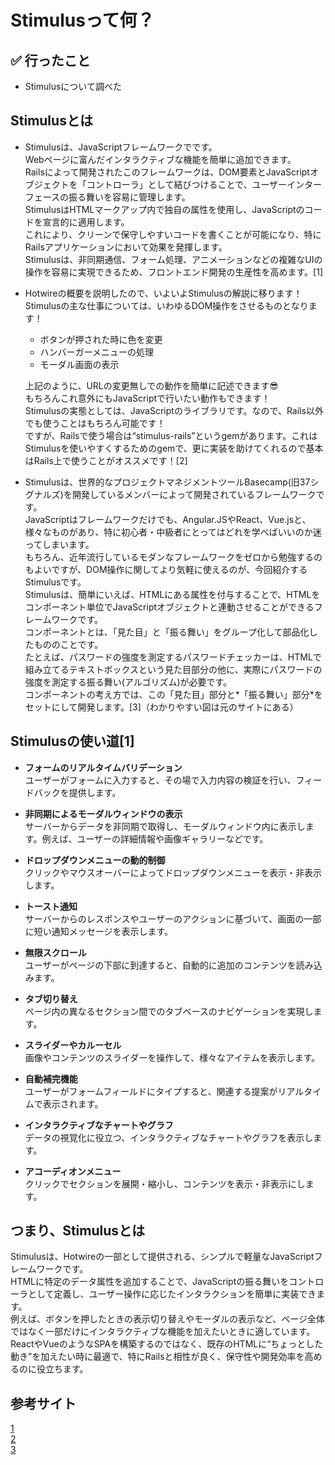 # Stimulusって何？

## ✅ 行ったこと

- Stimulusについて調べた

## Stimulusとは

- Stimulusは、JavaScriptフレームワークでです。<br>
Webページに富んだインタラクティブな機能を簡単に追加できます。<br>
Railsによって開発されたこのフレームワークは、DOM要素とJavaScriptオブジェクトを「コントローラ」として結びつけることで、ユーザーインターフェースの振る舞いを容易に管理します。<br>
StimulusはHTMLマークアップ内で独自の属性を使用し、JavaScriptのコードを宣言的に適用します。<br>
これにより、クリーンで保守しやすいコードを書くことが可能になり、特にRailsアプリケーションにおいて効果を発揮します。<br>
Stimulusは、非同期通信、フォーム処理、アニメーションなどの複雑なUIの操作を容易に実現できるため、フロントエンド開発の生産性を高めます。[1]

- Hotwireの概要を説明したので、いよいよStimulusの解説に移ります！<br>
Stimulusの主な仕事については、いわゆるDOM操作をさせるものとなります！<br>

  - ボタンが押された時に色を変更
  - ハンバーガーメニューの処理
  - モーダル画面の表示<br>

  上記のように、URLの変更無しでの動作を簡単に記述できます😎<br>
  もちろんこれ意外にもJavaScriptで行いたい動作もできます！<br>
  Stimulusの実態としては、JavaScriptのライブラリです。なので、Rails以外でも使うことはもちろん可能です！<br>
  ですが、Railsで使う場合は“stimulus-rails”というgemがあります。これはStimulusを使いやすくするためのgemで、更に実装を助けてくれるので基本はRails上で使うことがオススメです！[2]

- Stimulusは、世界的なプロジェクトマネジメントツールBasecamp(旧37シグナルズ)を開発しているメンバーによって開発されているフレームワークです。<br>
JavaScriptはフレームワークだけでも、Angular.JSやReact、Vue.jsと、様々なものがあり、特に初心者・中級者にとってはどれを学べばいいのか迷ってしまいます。<br>
もちろん、近年流行しているモダンなフレームワークをゼロから勉強するのもよいですが、DOM操作に関してより気軽に使えるのが、今回紹介するStimulusです。<br>
Stimulusは、簡単にいえば、HTMLにある属性を付与することで、HTMLをコンポーネント単位でJavaScriptオブジェクトと連動させることができるフレームワークです。<br>
コンポーネントとは、「見た目」と「振る舞い」をグループ化して部品化したもののことです。<br>
たとえば、パスワードの強度を測定するパスワードチェッカーは、HTMLで組み立てるテキストボックスという見た目部分の他に、実際にパスワードの強度を測定する振る舞い(アルゴリズム)が必要です。<br>
コンポーネントの考え方では、この「見た目」部分と*「振る舞い」部分*をセットにして開発します。[3]（わかりやすい図は元のサイトにある）

## Stimulusの使い道[1]

- **フォームのリアルタイムバリデーション**<br>
ユーザーがフォームに入力すると、その場で入力内容の検証を行い、フィードバックを提供します。

- **非同期によるモーダルウィンドウの表示**<br>
サーバーからデータを非同期で取得し、モーダルウィンドウ内に表示します。例えば、ユーザーの詳細情報や画像ギャラリーなどです。

- **ドロップダウンメニューの動的制御**<br>
クリックやマウスオーバーによってドロップダウンメニューを表示・非表示します。

- **トースト通知**<br>
サーバーからのレスポンスやユーザーのアクションに基づいて、画面の一部に短い通知メッセージを表示します。

- **無限スクロール**<br>
ユーザーがページの下部に到達すると、自動的に追加のコンテンツを読み込みます。

- **タブ切り替え**<br>
ページ内の異なるセクション間でのタブベースのナビゲーションを実現します。

- **スライダーやカルーセル**<br>
画像やコンテンツのスライダーを操作して、様々なアイテムを表示します。

- **自動補完機能**<br>
ユーザーがフォームフィールドにタイプすると、関連する提案がリアルタイムで表示されます。

- **インタラクティブなチャートやグラフ**<br>
データの視覚化に役立つ、インタラクティブなチャートやグラフを表示します。

- **アコーディオンメニュー**<br>
クリックでセクションを展開・縮小し、コンテンツを表示・非表示にします。

## つまり、Stimulusとは

Stimulusは、Hotwireの一部として提供される、シンプルで軽量なJavaScriptフレームワークです。<br>
HTMLに特定のデータ属性を追加することで、JavaScriptの振る舞いをコントローラとして定義し、ユーザー操作に応じたインタラクションを簡単に実装できます。<br>
例えば、ボタンを押したときの表示切り替えやモーダルの表示など、ページ全体ではなく一部だけにインタラクティブな機能を加えたいときに適しています。<br>
ReactやVueのようなSPAを構築するのではなく、既存のHTMLに“ちょっとした動き”を加えたい時に最適で、特にRailsと相性が良く、保守性や開発効率を高めるのに役立ちます。

## 参考サイト
[1](https://qiita.com/eichann/items/d175985fc8eaa597819b)<br>
[2](https://blog.to-ko-s.com/stimlus-introduce/)<br>
[3](https://ferret-plus.com/9746)<br>